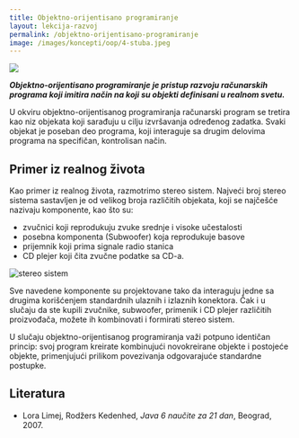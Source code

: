 ```yaml
---
title: Objektno-orijentisano programiranje
layout: lekcija-razvoj
permalink: /objektno-orijentisano-programiranje
image: /images/koncepti/oop/4-stuba.jpeg
---
```


![]({{page.image}})

***Objektno-orijentisano programiranje je pristup razvoju računarskih programa koji imitira način na koji su objekti definisani u realnom svetu.***

U okviru objektno-orijentisanog programiranja računarski program se tretira kao niz objekata koji sarađuju u cilju izvršavanja određenog zadatka. Svaki objekat je poseban deo programa, koji interaguje sa drugim delovima programa na specifičan, kontrolisan način.

## Primer iz realnog života

Kao primer iz realnog života, razmotrimo stereo sistem. Najveći broj stereo sistema sastavljen je od velikog broja različitih objekata, koji se najčešće nazivaju komponente, kao što su:

- zvučnici koji reprodukuju zvuke srednje i visoke učestalosti
- posebna komponenta (Subwoofer) koja reprodukuje basove
- prijemnik koji prima signale radio stanica
- CD plejer koji čita zvučne podatke sa CD-a.

![stereo sistem](https://upload.wikimedia.org/wikipedia/commons/thumb/e/e5/Comp._rack_%28Supernatural%29.jpg/431px-Comp._rack_%28Supernatural%29.jpg)

Sve navedene komponente su projektovane tako da interaguju jedne sa drugima korišćenjem standardnih ulaznih i izlaznih konektora. Čak i u slučaju da ste kupili zvučnike, subwoofer, primenik i CD plejer različitih proizvođača, možete ih kombinovati i formirati stereo sistem.

U slučaju objektno-orijentisanog programiranja važi potpuno identičan princip: svoj program kreirate kombinujući novokreirane objekte i postojeće objekte, primenjujući prilikom povezivanja odgovarajuće standardne postupke.

## Literatura

- Lora Limej, Rodžers Kedenhed, *Java 6 naučite za 21 dan*, Beograd, 2007.
